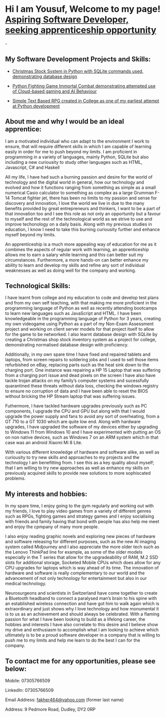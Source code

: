 <h1>Hi I am Yousuf, Welcome to my page!<br/><a href="https://github.com/YDeen03">Aspiring Software Developer, seeking apprenticeship opportunity</a></h1>

-<h2>My Software Development Projects and Skills:</h2>

  - [Christmas Stock System in Python with SQLite commands used, demonstrating database design](https://github.com/YDeen03/Christmas_Shop_system)
    
  - [Python Fighting Game Immortal Combat demonstrating attempted use of Cloud-based gaming and AI Behaviour](https://github.com/YDeen03/ImmortalCombat)
  
  - [Simple Text Based RPG created in College as one of my earliest attempt at Python development](https://github.com/YDeen03/FirstProject_The_Horror_Within)
  
<h2>About me and why I would be an ideal apprentice:</h2>

I am a motivated individual who can adapt to the environment I work to ensure, that will require different skills in which I am capable of learning easily in order for me to push beyond my limits. I am proficient in programming in a variety of languages, mainly Python, SQLite but also including a new curiousity to study other languages such as HTML, Javascript, C# and Haskell 


All my life, I have had such a burning passion and desire for the world of technology and the digital world in general, how our technology and evolved and how it functions ranging from something as simple as a small numerical Casio calculator to something as complex as a large Grumman F-14 Tomcat fighter jet, there has been no limits to my passion and sense for discovery and innovation, I love the world we live in due to the many benefits provided by great entrepreneurs and thinkers, I want to be a part of that innovation too and I see this role as not only an opportunity but a favour to myself and the rest of the technological world as we strive to use and improve techonology on a daily basis. Along with my previous studies in education, I know I need to take this burning curiousity further and enhance myself beyond my limits. 


An apprenticeship is a much more appealing way of education for me as it combines the aspects of regular work with learning, an apprenticeship allows me to earn a salary while learning and this can better suit my circumstances. Furthermore, a more hands-on can better enhance my ability to learn and develop my skills and refine any sort of individual weaknesses as well as doing well for the company and working.


<h2>Technological Skills:</h2>

I have learnt from college and my education to code and develop test plans and from my own self teaching, with that making me more proficient in the programming language of Python as well as recently attending bootcamps to learn new languages such as JavaScript and HTML. I have been knowledgeable in the programming language of Python for 3 years, creating my own videogame using Python as a part of my Non-Exam Assessment project and working on client server models for that project itself to allow for the game to be networked. I also learnt database design with SQLite by creating a Christmas shop stock inventory system as a project for college, demonstrating normalised database design with proficiency.  
 

Additionally, in my own spare time I have fixed and repaired tablets and laptops, from screen repairs to soldering jobs and I used to sell those items refurbished on eBay, replacing parts such as the heat sink down to the charging port. One instance was repairing a HP 15 Laptop that was suffering from a charging port issue and dead pixels on the screen I have also have tackle trojan attacks on my family’s computer systems and sucessfully quarantined these threats without data loss, checking the windows registry to ensure no corruption of data and I have been able to reset the BIOS without bricking the HP Stream laptop that was suffering issues. 

Futhermore, I have tackled hardware upgrades previously such as PC components, I upgrade the CPU and GPU but along with that I would upgrade the power supply and fans to avoid any sort of overheating, from a GT 710 to a GT 1030 which are quite low end. Along with hardware upgrades, I have upgraded the software of my devices either by upgrading to Windows 11 from Windows 10 and I have experimented with putting an OS on non native devices, such as Windows 7 on an ARM system which in that case was an android Xiaomi Mi 8 Lite.

With various different knowledge of hardware and software alike, as well as curiousity to try new skills and approaches to my projects and the technology I am benefitting from. I see this as a key quality about myself; that I am willing to try new approaches as well as enhance my skills on previously acquired skills to provide new solutions to more sophiscated problems.


<h2>My interests and hobbies:</h2>

In my spare time, I enjoy going to the gym regularly and working out with my friends, I love to play video games from a variety of different genres such as RPGs, fighting games and strategy games and I enjoy socialising with friends and family having that bond with people has also help me meet and enjoy the cpmpany of many more people. 

I also enjoy reading graphic novels and exploring new pieces of hardware and software releasing for different purposes, such as the new AI imaging system called Midjourney and I also appreciate the more older tech such as the Lenovo ThinkPad line for example, as some of the older models especially in the T series that allow for the upgradeability of RAM, M.2 SSD slots for additional storage, Socketed Mobile CPUs which does allow for any CPU upgrades for laptops which is way ahead of its time. The innovation of hardware and software is really complementary to our world and the advancement of not only technology for entertainment but also in our medical technology. 

Neurosurgeons and scientists in Switzerland have come together to create a Bluetooth headband to connect a paralysed man’s brain to his spine with an established wireless connection and have got him to walk again which is extraordinary and just shows why I love technology and how monumental it is to us as an achievement and should always be celebrated. With a flaming passion for what I have been looking to build as a lifelong career, the hobbies and interests I have also correlate to this desire and I believe show my drive and enthusiasm to accomplish what I am looking to achieve which ultimately is to be a proud software developer in a company that is willing to push me to my limits and help me learn to do the best I can for the company.


<h2> To contact me for any opportunities, please see below:</h2>

Mobile: 07305766509 

LinkedIn: 07305766509 

Email Address: fakher464@yahoo.com (former last name) 

Address: 9 Pedmore Road, Dudley, DY2 0RP 
